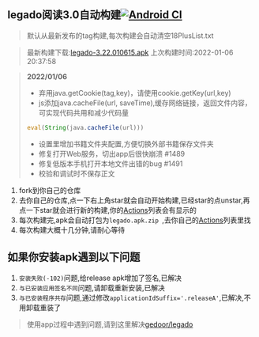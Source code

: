## legado阅读3.0自动构建[![Android CI](https://github.com/10bits/gedoor-Build/workflows/Android%20CI/badge.svg)](https://github.com/10bits/gedoor-Build/actions)

> 默认从最新发布的tag构建,每次构建会自动清空18PlusList.txt

> 最新构建下载:[legado-3.22.010615.apk](https://github.com/rainard/gedoor-Build/releases/download/legado-3.22.010615/legado-3.22.010615.apk) 上次构建时间:2022-01-06 20:37:58
<!--start-->
> **2022/01/06**
> 
> * 弃用java.getCookie(tag,key)，请使用cookie.getKey(url,key)
> * js添加java.cacheFile(url, saveTime),缓存网络链接，返回文件内容，可实现代码共用和减少代码量
> ```js
> eval(String(java.cacheFile(url)))
> ```
> * 设置里增加书籍文件夹配置,方便切换外部书籍保存文件夹
> * 修复打开Web服务，切出app后很快崩溃 #1489
> * 修复低版本手机打开本地文件出错的bug #1491
> * 校验和调试时不保存正文
<!--end-->
  
1. fork到你自己的仓库
2. 去你自己的仓库,点一下右上角star就会自动开始构建,已经star的点unstar,再点一下star就会进行新的构建,你的[Actions](https://github.com/10bits/gedoor-Build/actions)列表会有显示的
3. 每次构建完,apk会自动打包为`legado.apk.zip
`,去你自己的[Actions](https://github.com/10bits/gedoor-Build/actions)列表里找
4. 每次构建大概十几分钟,请耐心等待

## 如果你安装apk遇到以下问题

1. `安装失败(-102)`问题,给release apk增加了签名,已解决
2. `与已安装应用签名不同`问题,请卸载重新安装,已解决
3. `与已安装程序共存`问题,通过修改`applicationIdSuffix='.releaseA'`,已解决,不用卸载重装了
> 使用app过程中遇到问题,请到这里解决[gedoor/legado](https://github.com/gedoor/legado/issues)

